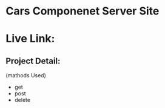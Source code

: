 # Cars Componenet Server Site 
# Live Link:

## Project Detail:
(mathods Used)
* get
* post
* delete
